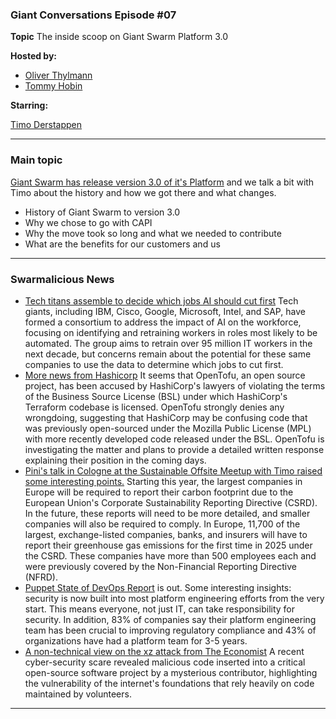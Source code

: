 
### Giant Conversations Episode #07

**Topic** The inside scoop on Giant Swarm Platform 3.0 

**Hosted by:** 

* [Oliver Thylmann](https://twitter.com/othylmann)
* [Tommy Hobin](https://twitter.com/tommyhobin)

**Starring:**

[Timo Derstappen](https://github.com/teemow)

------------------------------------------------------------------------------------------------------------------------------
### Main topic

[Giant Swarm has release version 3.0 of it's Platform](https://www.giantswarm.io/blog/introducing-giant-swarm-platform-3.0-with-cluster-api) and we talk a bit with Timo about the history and how we got there and what changes. 

* History of Giant Swarm to version 3.0
* Why we chose to go with CAPI
* Why the move took so long and what we needed to contribute
* What are the benefits for our customers and us

------------------------------------------------------------------------------------------------------------------------------

### Swarmalicious News 

- [Tech titans assemble to decide which jobs AI should cut first](https://www.theregister.com/2024/04/04/ai_replacement_jobs/) Tech giants, including IBM, Cisco, Google, Microsoft, Intel, and SAP, have formed a consortium to address the impact of AI on the workforce, focusing on identifying and retraining workers in roles most likely to be automated. The group aims to retrain over 95 million IT workers in the next decade, but concerns remain about the potential for these same companies to use the data to determine which jobs to cut first.
- [More news from Hashicorp](https://www.linkedin.com/posts/opentofuorg_opentofu-project-was-recently-made-aware-activity-7182147077496344576-jsDQ/) It seems that OpenTofu, an open source project, has been accused by HashiCorp's lawyers of violating the terms of the Business Source License (BSL) under which HashiCorp's Terraform codebase is licensed. OpenTofu strongly denies any wrongdoing, suggesting that HashiCorp may be confusing code that was previously open-sourced under the Mozilla Public License (MPL) with more recently developed code released under the BSL. OpenTofu is investigating the matter and plans to provide a detailed written response explaining their position in the coming days.
- [Pini's talk in Cologne at the Sustainable Offsite Meetup with Timo raised some interesting points.](https://www.oliverwyman.com/our-expertise/insights/2023/aug/carbon-accounting-europe.html) Starting this year, the largest companies in Europe will be required to report their carbon footprint due to the European Union's Corporate Sustainability Reporting Directive (CSRD). In the future, these reports will need to be more detailed, and smaller companies will also be required to comply. In Europe, 11,700 of the largest, exchange-listed companies, banks, and insurers will have to report their greenhouse gas emissions for the first time in 2025 under the CSRD. These companies have more than 500 employees each and were previously covered by the Non-Financial Reporting Directive (NFRD).
- [Puppet State of DevOps Report](https://www.puppet.com/blog/state-devops-report-2024) is out. Some interesting insights: security is now built into most platform engineering efforts from the very start. This means everyone, not just IT, can take responsibility for security. In addition, 83% of companies say their platform engineering team has been crucial to improving regulatory compliance and 43% of organizations have had a platform team for 3-5 years.
- [A non-technical view on the xz attack from The Economist](https://www.economist.com/science-and-technology/2024/04/02/a-stealth-attack-came-close-to-compromising-the-worlds-computers) A recent cyber-security scare revealed malicious code inserted into a critical open-source software project by a mysterious contributor, highlighting the vulnerability of the internet's foundations that rely heavily on code maintained by volunteers.
------------------------------------------------------------------------------------------------------------------------------


